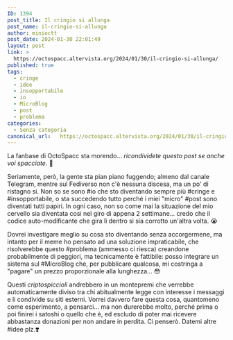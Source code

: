 ```yaml
---
ID: 1394
post_title: Il cringio si allunga
post_name: il-cringio-si-allunga
author: minioctt
post_date: 2024-01-30 22:01:49
layout: post
link: >
  https://octospacc.altervista.org/2024/01/30/il-cringio-si-allunga/
published: true
tags:
  - cringe
  - idee
  - insopportabile
  - io
  - MicroBlog
  - post
  - problema
categories:
  - Senza categoria
canonical_url:   https://octospacc.altervista.org/2024/01/30/il-cringio-si-allunga/
---
```

<!-- wp:paragraph -->
<p>La fanbase di OctoSpacc sta morendo... <em>ricondividete questo post se anche voi spacciate</em>. 🙏</p>
<!-- /wp:paragraph -->

<!-- wp:paragraph -->
<p>Seriamente, però, la gente sta pian piano fuggendo; almeno dal canale Telegram, mentre sul Fediverso non c'è nessuna discesa, ma un po' di ristagno si. Non so se sono #io che sto diventando sempre più #cringe e #insopportabile, o sta succedendo tutto perché i miei "micro" #post sono diventati tutti papiri. In ogni caso, non so come mai la situazione del mio cervello sia diventata così nel giro di appena 2 settimane... credo che il codice auto-modificante che gira lì dentro si sia corrotto un'altra volta. 😭</p>
<!-- /wp:paragraph -->

<!-- wp:paragraph -->
<p>Dovrei investigare meglio su cosa sto diventando senza accorgermene, ma intanto per il meme ho pensato ad una soluzione impraticabile, che risolverebbe questo #problema (ammesso ci riesca) creandone probabilmente di peggiori, ma tecnicamente è fattibile: posso integrare un sistema sul #MicroBlog che, per pubblicare qualcosa, mi costringa a "pagare" un prezzo proporzionale alla lunghezza... 😳</p>
<!-- /wp:paragraph -->

<!-- wp:paragraph -->
<p>Questi <em>criptospiccioli</em> andrebbero in un montepremi che verrebbe automaticamente diviso tra chi abitualmente legge con interesse i messaggi e li condivide su siti esterni. Vorrei davvero fare questa cosa, quantomeno come esperimento, a pensarci... ma non durerebbe molto, perché prima o poi finirei i satoshi o quello che è, ed escludo di poter mai ricevere abbastanza donazioni per non andare in perdita. Ci penserò. Datemi altre #idee plz.❣️</p>
<!-- /wp:paragraph -->